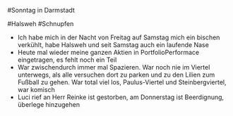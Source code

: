 #Sonntag in Darmstadt

#Halsweh #Schnupfen

- Ich habe mich in der Nacht von Freitag auf Samstag mich ein bischen verkühlt, habe Halsweh und seit Samstag auch ein laufende Nase
- Heute mal wieder meine ganzen Aktien in PortfolioPerformace eingetragen, es fehlt noch ein Teil
- War zwischendurch immer mal Spazieren. War noch nie im Viertel unterwegs, als alle versuchen dort zu parken und zu den Lilien zum Fußball zu gehen. War total viel los, Paulus-Viertel und Steinbergviertel, war komisch
- Luci rief an Herr Reinke ist gestorben, am Donnerstag ist Beerdignung, überlege hinzugehen
